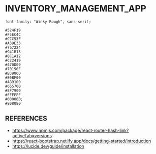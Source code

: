 # INVENTORY_MANAGEMENT_APP

```
font-family: "Winky Rough", sans-serif;

```
```
#524F19
#F5EC4C
#CCC53F
#A39E33
#767224
#941B13
#8C1A12
#C22419
#470D09
#70150F
#B39800
#E0BF00
#AB9100
#665700
#8F7900
#FFFFFF
#000000;
#808080
```
## REFERENCES

- https://www.npmjs.com/package/react-router-hash-link?activeTab=versions
- https://react-bootstrap.netlify.app/docs/getting-started/introduction
- https://lucide.dev/guide/installation
